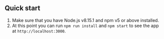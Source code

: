  ## Quick start

1.  Make sure that you have Node.js v8.15.1 and npm v5 or above installed.
2.  At this point you can run `npm run install` and `npm start` to see the  app at `http://localhost:3000`.

